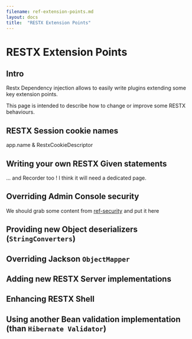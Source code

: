 ```yaml
---
filename: ref-extension-points.md
layout: docs
title:  "RESTX Extension Points"
---
```

# RESTX Extension Points

## Intro

Restx Dependency injection allows to easily write plugins extending some key extension points.

This page is intended to describe how to change or improve some RESTX behaviours.

## RESTX Session cookie names

app.name & RestxCookieDescriptor

## Writing your own RESTX Given statements

... and Recorder too !
I think it will need a dedicated page.

## Overriding Admin Console security

We should grab some content from [ref-security](ref-security.html) and put it here

## Providing new Object deserializers (`StringConverters`)

## Overriding Jackson `ObjectMapper`

## Adding new RESTX Server implementations

## Enhancing RESTX Shell

## Using another Bean validation implementation (than `Hibernate Validator`)
